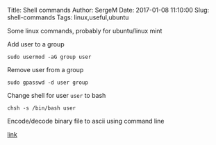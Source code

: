 Title: Shell commands
Author: SergeM
Date: 2017-01-08 11:10:00
Slug: shell-commands
Tags: linux,useful,ubuntu


Some linux commands, probably for ubuntu/linux mint

Add user to a group
```
sudo usermod -aG group user
```


Remove user from a group
```
sudo gpasswd -d user group
```


Change shell for user `user` to bash
```
chsh -s /bin/bash user
```


Encode/decode binary file to ascii using command line 

[link](/encodedecode-binary-file-to-ascii.html)
